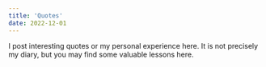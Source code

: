 ```yaml
---
title: 'Quotes'
date: 2022-12-01
---
```


I post interesting quotes or my personal experience here. It is not precisely my diary, but you may find some valuable lessons here.
